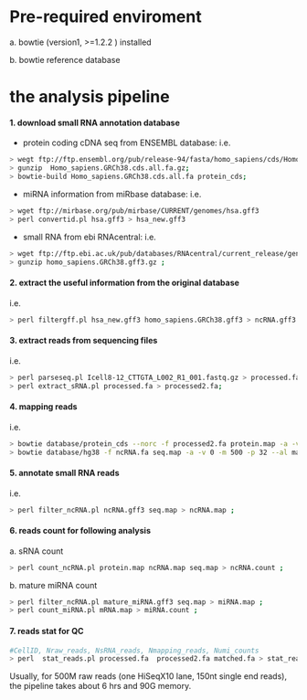 # Pre-required enviroment 

a. bowtie (version1, >=1.2.2 ) installed 

b. bowtie reference database 


# the analysis pipeline
#### 1. download small RNA annotation database

- protein coding cDNA seq from ENSEMBL database: 
i.e. 
```bash
> wegt ftp://ftp.ensembl.org/pub/release-94/fasta/homo_sapiens/cds/Homo_sapiens.GRCh38.cds.all.fa.gz;  
> gunzip  Homo_sapiens.GRCh38.cds.all.fa.gz;  
> bowtie-build Homo_sapiens.GRCh38.cds.all.fa protein_cds;
```
- miRNA information from miRbase database:
i.e. 
```bash
> wget ftp://mirbase.org/pub/mirbase/CURRENT/genomes/hsa.gff3
> perl convertid.pl hsa.gff3 > hsa_new.gff3
```
- small RNA from ebi RNAcentral: 
i.e. 
```bash
> wget ftp://ftp.ebi.ac.uk/pub/databases/RNAcentral/current_release/genome_coordinates/gff3/homo_sapiens.GRCh38.gff3.gz ;   
> gunzip homo_sapiens.GRCh38.gff3.gz ; 
```
#### 2. extract the useful information from the original database
i.e.
```bash
> perl filtergff.pl hsa_new.gff3 homo_sapiens.GRCh38.gff3 > ncRNA.gff3 ; 
```

#### 3. extract reads from sequencing files
i.e.

```bash
> perl parseseq.pl Icell8-12_CTTGTA_L002_R1_001.fastq.gz > processed.fa;  
> perl extract_sRNA.pl processed.fa > processed2.fa;
```

#### 4. mapping reads
i.e.
```bash
> bowtie database/protein_cds --norc -f processed2.fa protein.map -a -v 0 -m 500 -p 32 --al matched_protein.fa --un ncRNA.fa;  
> bowtie database/hg38 -f ncRNA.fa seq.map -a -v 0 -m 500 -p 32 --al matched.fa --un unmatched.fa;
```

#### 5. annotate small RNA reads
i.e.
```bash
> perl filter_ncRNA.pl ncRNA.gff3 seq.map > ncRNA.map ; 
```
#### 6. reads count for following analysis
a. sRNA count
```bash
> perl count_ncRNA.pl protein.map ncRNA.map seq.map > ncRNA.count ; 
```
b. mature miRNA count
```bash
> perl filter_ncRNA.pl mature_miRNA.gff3 seq.map > miRNA.map ; 
> perl count_miRNA.pl mRNA.map > miRNA.count ; 
```
#### 7. reads stat for QC
```bash
#CellID, Nraw_reads, NsRNA_reads, Nmapping_reads, Numi_counts
> perl  stat_reads.pl processed.fa  processed2.fa matched.fa > stat_reads.txt;
```

Usually, for 500M raw reads (one HiSeqX10 lane, 150nt single end reads), the pipeline takes about 6 hrs and 90G memory. 

